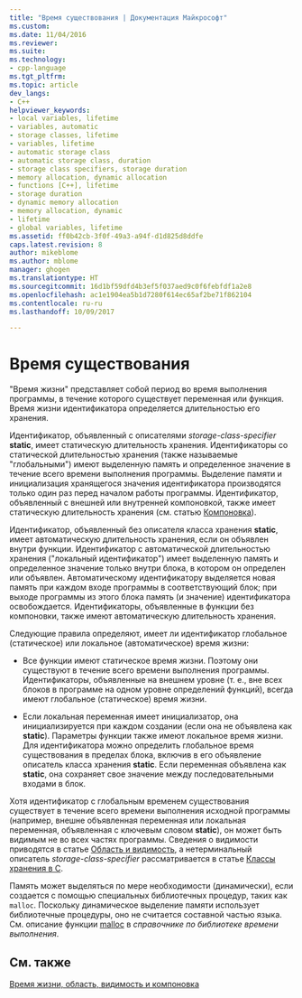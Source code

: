 ```yaml
---
title: "Время существования | Документация Майкрософт"
ms.custom: 
ms.date: 11/04/2016
ms.reviewer: 
ms.suite: 
ms.technology:
- cpp-language
ms.tgt_pltfrm: 
ms.topic: article
dev_langs:
- C++
helpviewer_keywords:
- local variables, lifetime
- variables, automatic
- storage classes, lifetime
- variables, lifetime
- automatic storage class
- automatic storage class, duration
- storage class specifiers, storage duration
- memory allocation, dynamic allocation
- functions [C++], lifetime
- storage duration
- dynamic memory allocation
- memory allocation, dynamic
- lifetime
- global variables, lifetime
ms.assetid: ff0b42cb-3f0f-49a3-a94f-d1d825d8ddfe
caps.latest.revision: 8
author: mikeblome
ms.author: mblome
manager: ghogen
ms.translationtype: HT
ms.sourcegitcommit: 16d1bf59dfd4b3ef5f037aed9c0f6febfdf1a2e8
ms.openlocfilehash: ac1e1904ea5b1d7280f614ec65af2be71f862104
ms.contentlocale: ru-ru
ms.lasthandoff: 10/09/2017

---
```

# <a name="lifetime"></a>Время существования
"Время жизни" представляет собой период во время выполнения программы, в течение которого существует переменная или функция. Время жизни идентификатора определяется длительностью его хранения.  
  
 Идентификатор, объявленный с описателями *storage-class-specifier* **static**, имеет статическую длительность хранения. Идентификаторы со статической длительностью хранения (также называемые "глобальными") имеют выделенную память и определенное значение в течение всего времени выполнения программы. Выделение памяти и инициализация хранящегося значения идентификатора производятся только один раз перед началом работы программы. Идентификатор, объявленный с внешней или внутренней компоновкой, также имеет статическую длительность хранения (см. статью [Компоновка](../c-language/linkage.md)).  
  
 Идентификатор, объявленный без описателя класса хранения **static**, имеет автоматическую длительность хранения, если он объявлен внутри функции. Идентификатор с автоматической длительностью хранения ("локальный идентификатор") имеет выделенную память и определенное значение только внутри блока, в котором он определен или объявлен. Автоматическому идентификатору выделяется новая память при каждом входе программы в соответствующий блок; при выходе программы из этого блока память (и значение) идентификатора освобождается. Идентификаторы, объявленные в функции без компоновки, также имеют автоматическую длительность хранения.  
  
 Следующие правила определяют, имеет ли идентификатор глобальное (статическое) или локальное (автоматическое) время жизни:  
  
-   Все функции имеют статическое время жизни. Поэтому они существуют в течение всего времени выполнения программы. Идентификаторы, объявленные на внешнем уровне (т. е., вне всех блоков в программе на одном уровне определений функций), всегда имеют глобальное (статическое) время жизни.  
  
-   Если локальная переменная имеет инициализатор, она инициализируется при каждом создании (если она не объявлена как **static**). Параметры функции также имеют локальное время жизни. Для идентификатора можно определить глобальное время существования в пределах блока, включив в его объявление описатель класса хранения **static**. Если переменная объявлена как **static**, она сохраняет свое значение между последовательными входами в блок.  
  
 Хотя идентификатор с глобальным временем существования существует в течение всего времени выполнения исходной программы (например, внешне объявленная переменная или локальная переменная, объявленная с ключевым словом **static**), он может быть видимым не во всех частях программы. Сведения о видимости приводятся в статье [Область и видимость](../c-language/scope-and-visibility.md), а нетерминальный описатель *storage-class-specifier* рассматривается в статье [Классы хранения в C](../c-language/c-storage-classes.md).  
  
 Память может выделяться по мере необходимости (динамически), если создается с помощью специальных библиотечных процедур, таких как `malloc`. Поскольку динамическое выделение памяти использует библиотечные процедуры, оно не считается составной частью языка. См. описание функции [malloc](../c-runtime-library/reference/malloc.md) в *справочнике по библиотеке времени выполнения*.  
  
## <a name="see-also"></a>См. также  
 [Время жизни, область, видимость и компоновка](../c-language/lifetime-scope-visibility-and-linkage.md)
